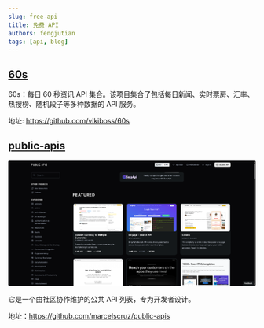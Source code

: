 ```yaml
---
slug: free-api
title: 免费 API
authors: fengjutian
tags: [api, blog]
---
```


## [60s](https://github.com/vikiboss/60s)

60s：每日 60 秒资讯 API 集合。该项目集合了包括每日新闻、实时票房、汇率、热搜榜、随机段子等多种数据的 API 服务。

地址: https://github.com/vikiboss/60s

## [public-apis](https://github.com/Marcelscruz/public-apis)

![alt text](./static/imgs/public-apis.png)

它是一个由社区协作维护的公共 API 列表，专为开发者设计。

地址：https://github.com/marcelscruz/public-apis